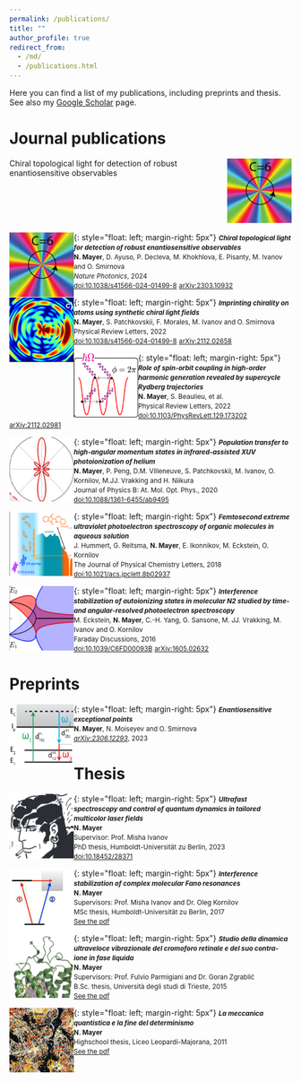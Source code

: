 ```yaml
---
permalink: /publications/
title: ""
author_profile: true
redirect_from: 
  - /md/
  - /publications.html
---
```


Here you can find a list of my publications, including preprints and thesis.
See also my [Google Scholar](https://scholar.google.com/citations?user=9EZ2fK4AAAAJ&hl=en) page.

# Journal publications


<div style="display:inline-block"><div style="float:right"><img src="../images/ctl_icon.png" width="115" height="115"></div>Chiral topological light for detection of robust enantiosensitive observables</div>

<img align="left" src="../images/ctl_icon.png" width="115" height="115">{: style="float: left; margin-right: 5px"} <small>***Chiral topological light for detection of robust enantiosensitive observables***</small>\
<small>**N. Mayer**, D. Ayuso, P. Decleva, M. Khokhlova, E. Pisanty, M. Ivanov and O. Smirnova</small>\
<small>*Nature Photonics*, 2024</small>\
<small>[doi:10.1038/s41566-024-01499-8](https://doi.org/10.1038/s41566-024-01499-8)</small>  <small>[arXiv:2303.10932](https://arxiv.org/abs/2303.10932)</small>


<img align="left" src="../images/imprinting_icon.png" width="115" height="115">{: style="float: left; margin-right: 5px"} <small>***Imprinting chirality on atoms using synthetic chiral light fields***</small>\
<small>**N. Mayer**, S. Patchkovskii, F. Morales, M. Ivanov and O. Smirnova</small>\
<small>Physical Review Letters, 2022</small>\
<small>[doi:10.1038/s41566-024-01499-8](https://doi.org/10.1038/s41566-024-01499-8)</small> 
<small>[arXiv:2112.02658](https://arxiv.org/abs/2112.02658)</small>


<img align="left" src="../images/spinorbit_icon.png" width="115" height="115">{: style="float: left; margin-right: 5px"} <small>***Role of spin-orbit coupling in high-order harmonic generation revealed by supercycle Rydberg trajectories***</small>\
<small>**N. Mayer**, S. Beaulieu, et al.</small>\
<small>Physical Review Letters, 2022</small>\
<small>[doi:10.1103/PhysRevLett.129.173202](https://doi.org/10.1103/PhysRevLett.129.173202)</small> 
<small>[arXiv:2112.02981](https://arxiv.org/abs/2112.02981)</small>


<img align="left" src="../images/poptransf_icon.png" width="115" height="115">{: style="float: left; margin-right: 5px"} <small>***Population transfer to high-angular momentum states in infrared-assisted XUV photoionization of helium***</small>\
<small>**N. Mayer**, P. Peng, D.M. Villeneuve, S. Patchkovskii, M. Ivanov, O. Kornilov, M.JJ. Vrakking and H. Niikura</small>\
<small>Journal of Physics B: At. Mol. Opt. Phys., 2020</small>\
<small>[doi:10.1088/1361-6455/ab9495](https://doi.org/10.1088/1361-6455/ab9495)</small>


<img align="left" src="../images/femtosecond_icon.png" width="115" height="115">{: style="float: left; margin-right: 5px"} <small>***Femtosecond extreme ultraviolet photoelectron spectroscopy of organic molecules in aqueous solution***</small>\
<small>J. Hummert, G. Reitsma, **N. Mayer**, E. Ikonnikov, M. Eckstein, O. Kornilov</small>\
<small>The Journal of Physical Chemistry Letters, 2018</small>\
<small>[doi:10.1021/acs.jpclett.8b02937](https://doi.org/10.1021/acs.jpclett.8b02937)</small>


<img align="left" src="../images/intstab_icon.png" width="115" height="115">{: style="float: left; margin-right: 5px"} <small>***Interference stabilization of autoionizing states in molecular N2 studied by time- and angular-resolved photoelectron spectroscopy***</small>\
<small>M. Eckstein, **N. Mayer**, C.-H. Yang, G. Sansone, M. JJ. Vrakking, M. Ivanov and O. Kornilov</small>\
<small>Faraday Discussions, 2016</small>\
<small>[doi:10.1039/C6FD00093B](https://doi.org/10.1039/C6FD00093B)</small> 
<small>[arXiv:1605.02632](https://arxiv.org/abs/1605.02632)</small>


# Preprints


<img align="left" src="../images/epenantio_icon.png" width="115" height="115">{: style="float: left; margin-right: 5px"} <small>***Enantiosensitive exceptional points***</small>\
<small>**N. Mayer**, N. Moiseyev and O. Smirnova</small>\
<small>[*arXiv:2306.12293*](https://arxiv.org/abs/2306.12293), 2023</small>


# Thesis


<img align="left" src="../images/phd_icon.png" width="115" height="115">{: style="float: left; margin-right: 5px"} <small>***Ultrafast spectroscopy and control of quantum dynamics in tailored multicolor laser fields***</small>\
<small>**N. Mayer**</small>\
<small>Supervisor: Prof. Misha Ivanov</small>\
<small>PhD thesis, Humboldt-Universität zu Berlin, 2023</small>\
<small>[doi:10.18452/28371](https://doi.org/10.18452/28371)</small>


<img align="left" src="../images/msc_icon.png" width="115" height="115">{: style="float: left; margin-right: 5px"} <small>***Interference stabilization of complex molecular Fano resonances***</small>\
<small>**N. Mayer**</small>\
<small>Supervisors: Prof. Misha Ivanov and Dr. Oleg Kornilov</small>\
<small>MSc thesis, Humboldt-Universität zu Berlin, 2017</small>\
<small>[See the pdf](../files/Thesis_MSc.pdf)</small>


<img align="left" src="../images/bsc_icon.png" width="115" height="115">{: style="float: left; margin-right: 5px"} <small>***Studio della dinamica ultraveloce vibrazionale del cromoforo retinale e del suo contra-ione in fase liquida***</small>\
<small>**N. Mayer**</small>\
<small>Supervisors: Prof. Fulvio Parmigiani and Dr. Goran Zgrablić</small>\
<small>B.Sc. thesis, Università degli studi di Trieste, 2015</small>\
<small>[See the pdf](../files/Thesis_BSc.pdf)</small>


<img align="left" src="../images/hs_icon.png" width="115" height="115">{: style="float: left; margin-right: 5px"} <small>***La meccanica quantistica e la fine del determinismo***</small>\
<small>**N. Mayer**</small>\
<small>Highschool thesis, Liceo Leopardi-Majorana, 2011</small>\
<small>[See the pdf](../files/Thesis_HS.pdf)</small>
